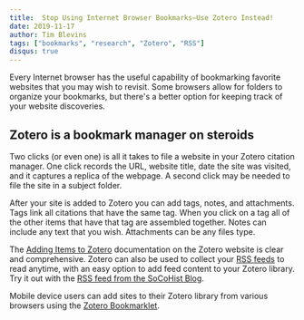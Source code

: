 ```yaml
---
title:  Stop Using Internet Browser Bookmarks—Use Zotero Instead!
date: 2019-11-17
author: Tim Blevins
tags: ["bookmarks", "research", "Zotero", "RSS"]
disqus: true
---
```

Every Internet browser has the useful capability of bookmarking favorite websites that you may wish to revisit. Some browsers allow for folders to organize your bookmarks, but there's a better option for keeping track of your website discoveries.

## Zotero is a bookmark manager on steroids
Two clicks (or even one) is all it takes to file a website in your Zotero citation manager. One click records the URL, website title, date the site was visited, and it captures a replica of the webpage. A second click may be needed to file the site in a subject folder.

After your site is added to Zotero you can add tags, notes, and attachments. Tags link all citations that have the same tag. When you click on a tag all of the other items that have that tag are assembled together. Notes can include any text that you wish. Attachments can be any files type.

The [Adding Items to Zotero](https://www.zotero.org/support/adding_items_to_zotero) documentation on the Zotero website is clear and comprehensive. Zotero can also be used to collect your [RSS feeds](https://www.zotero.org/support/feeds) to read anytime, with an easy option to add feed content to your Zotero library. Try it out with the [RSS feed from the SoCoHist Blog](https://socohist.netlify.com/index.xml).

Mobile device users can add sites to their Zotero library from various browsers using the [Zotero Bookmarklet](https://www.zotero.org/downloadbookmarklet).
